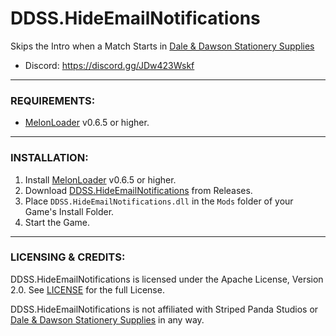 # DDSS.HideEmailNotifications
Skips the Intro when a Match Starts in [Dale & Dawson Stationery Supplies](https://store.steampowered.com/app/2920570/Dale__Dawson_Stationery_Supplies/)

* Discord: https://discord.gg/JDw423Wskf

---

### REQUIREMENTS:

- [MelonLoader](https://github.com/LavaGang/MelonLoader/releases) v0.6.5 or higher.

---

### INSTALLATION:

1) Install [MelonLoader](https://github.com/LavaGang/MelonLoader/releases) v0.6.5 or higher.
2) Download [DDSS.HideEmailNotifications](https://github.com/HerpDerpinstine/DDSS.HideEmailNotifications/releases) from Releases.
3) Place ``DDSS.HideEmailNotifications.dll`` in the ``Mods`` folder of your Game's Install Folder.
4) Start the Game.

---

### LICENSING & CREDITS:

DDSS.HideEmailNotifications is licensed under the Apache License, Version 2.0. See [LICENSE](https://github.com/HerpDerpinstine/DDSS.HideEmailNotifications/blob/main/LICENSE.md) for the full License.

DDSS.HideEmailNotifications is not affiliated with Striped Panda Studios or [Dale & Dawson Stationery Supplies](https://store.steampowered.com/app/2920570/Dale__Dawson_Stationery_Supplies/) in any way.
